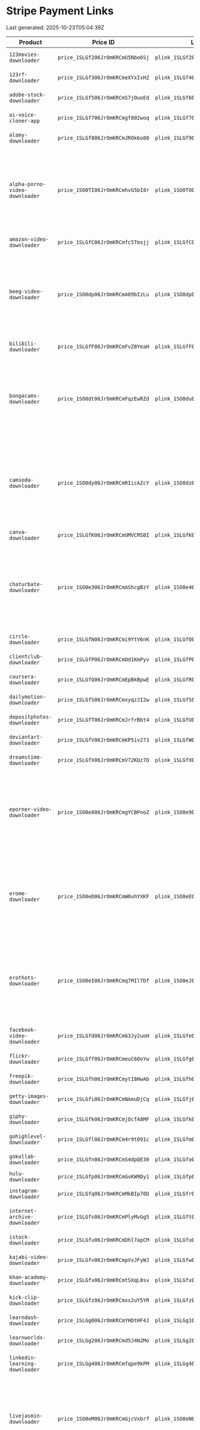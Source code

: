 # Stripe Payment Links

Last generated: 2025-10-23T05:04:39Z

| Product | Price ID | Link ID | URL | Mode | Status | GHL Tag | Stripe Product | Notes |
| --- | --- | --- | --- | --- | --- | --- | --- | --- |
| `123movies-downloader` | `price_1SLGf206JrOmKRCmU5Nbo6Sj` | `plink_1SLGf206JrOmKRCmLkoNKvmc` | https://buy.stripe.com/test_4gMeV5eyYd0Ge9t1Or0VO00 | test | created | `purchase-123movies-downloader` | `prod_THqLsro38Up3fi` |  |
| `123rf-downloader` | `price_1SLGf306JrOmKRCmeXYxIsHZ` | `plink_1SLGf406JrOmKRCmGw7vSSEr` | https://buy.stripe.com/test_28EbITfD22m23uPbp10VO01 | test | created | `purchase-123rf-downloader` | `prod_THqLW6mJVd7S9A` |  |
| `adobe-stock-downloader` | `price_1SLGf506JrOmKRCmS7jOuoEd` | `plink_1SLGf606JrOmKRCmqSmN6DyG` | https://buy.stripe.com/test_8x29ALaiId0Ge9t9gT0VO02 | test | created | `purchase-adobe-stock-downloader` | `prod_THqLkERcb70Bhm` |  |
| `ai-voice-cloner-app` | `price_1SLGf706JrOmKRCmgf802woq` | `plink_1SLGf706JrOmKRCmlqJsDX6e` | https://buy.stripe.com/test_4gM8wH76w6Ci7L5fFh0VO03 | test | created | `purchase-ai-voice-cloner-app` | `prod_THqL198Go9P9an` |  |
| `alamy-downloader` | `price_1SLGf806JrOmKRCmJROk6o00` | `plink_1SLGf906JrOmKRCmEdGg1Koi` | https://buy.stripe.com/test_14AaEPcqQf8O0iD78L0VO04 | test | created | `purchase-alamy-downloader` | `prod_THqLxE4XI2hWL4` |  |
| `alpha-porno-video-downloader` | `price_1SO0TI06JrOmKRCmhvG5bI8r` | `plink_1SO0TO06JrOmKRCmTNFfPVlT` | https://buy.stripe.com/test_8x228jduUd0G1mH3Wz0VO1x | test | created | `purchase-alpha-porno-downloader` | `prod_THqLgQyWt59396` | New $9 test price and payment link created; prior $17 price archived. |
| `amazon-video-downloader` | `price_1SLGfC06JrOmKRCmfc5Tmsjj` | `plink_1SLGfC06JrOmKRCmgLXG4AxW` | https://buy.stripe.com/test_7sYbITduU0dU7L52Sv0VO06 | test | created | `purchase-amazon-video-downloader` | `prod_THqLbssMI7IEQ7` |  |
| `beeg-video-downloader` | `price_1SO0dp06JrOmKRCmA09bIzLu` | `plink_1SO0dp06JrOmKRCmj9D1tVZv` | https://buy.stripe.com/test_eVq00b2QggcSfdxgJl0VO1y | test | created | `purchase-beeg-video-downloader` | `prod_THqLNP4CszSykT` | New $9 test price and payment link created; prior $17 price archived. |
| `bilibili-downloader` | `price_1SLGfF06JrOmKRCmFvZ8YeaH` | `plink_1SLGfF06JrOmKRCmHvHLdaMD` | https://buy.stripe.com/test_eVq14f9eEgcSc1l64H0VO08 | test | created | `purchase-bilibili-downloader` | `prod_THqL4TyO2x2mCQ` |  |
| `bongacams-downloader` | `price_1SO0dt06JrOmKRCmFqzEwRZd` | `plink_1SO0du06JrOmKRCmHO90hoay` | https://buy.stripe.com/test_9B628jeyYgcS4yT8cP0VO1z | test | created | `purchase-bongacams-downloader` | `prod_THqLNDuGAqOoJM` | New $9 test price and payment link created; prior $17 price archived. |
| `camsoda-downloader` | `price_1SO0dy06JrOmKRCmRIicAZcY` | `plink_1SO0dz06JrOmKRCmVVjkVEns` | https://buy.stripe.com/test_cNiaEPeyYe4K5CX3Wz0VO1A | test | created | `purchase-camsoda-downloader` | `prod_THqM7kxP9OJee0` | New $9 test price and payment link created; prior $17 price archived. |
| `canva-downloader` | `price_1SLGfK06JrOmKRCmUMVCMSBI` | `plink_1SLGfK06JrOmKRCmNariIMYu` | https://buy.stripe.com/test_5kQ7sD62sgcSfdxbp10VO0b | test | created | `purchase-canva-downloader` | `prod_THqMvrlI4QTidc` |  |
| `chaturbate-downloader` | `price_1SO0e306JrOmKRCmAShcgBzY` | `plink_1SO0e406JrOmKRCmA4TiQYJf` | https://buy.stripe.com/test_7sY28jduU0dUd5pdx90VO1B | test | created | `purchase-chaturbate-downloader` | `prod_THqMnl3cPSXjWN` | New $9 test price and payment link created; prior $17 price archived. |
| `circle-downloader` | `price_1SLGfN06JrOmKRCmi9YtV6nK` | `plink_1SLGfO06JrOmKRCmYR1kjyuP` | https://buy.stripe.com/test_bJe8wHduU1hY4yT8cP0VO0d | test | created | `purchase-circle-downloader` | `prod_THqMmAfRRF9T7s` |  |
| `clientclub-downloader` | `price_1SLGfP06JrOmKRCmOd1KmPyv` | `plink_1SLGfP06JrOmKRCmU4dmeThu` | https://buy.stripe.com/test_6oU5kv1Mc7GmghB1Or0VO0e | test | created | `purchase-clientclub-downloader` | `prod_THqMMmHC0k8Pfd` |  |
| `coursera-downloader` | `price_1SLGfQ06JrOmKRCmEpBkBpwE` | `plink_1SLGfR06JrOmKRCmDYVRCOOm` | https://buy.stripe.com/test_5kQaEP1Mcd0G3uPdx90VO0f | test | created | `purchase-coursera-downloader` | `prod_THqMfvBIUGkpAW` |  |
| `dailymotion-downloader` | `price_1SLGfS06JrOmKRCmxyqzJI2w` | `plink_1SLGfS06JrOmKRCmyFG3NhLG` | https://buy.stripe.com/test_dRmeV50I8aSy9Td9gT0VO0g | test | created | `purchase-dailymotion-downloader` | `prod_THqM8z63BPYFCN` |  |
| `depositphotos-downloader` | `price_1SLGfT06JrOmKRCmJrfrBbt4` | `plink_1SLGfU06JrOmKRCmyApPHpAP` | https://buy.stripe.com/test_fZubITaiI7Gm0iD2Sv0VO0h | test | created | `purchase-depositphotos-downloader` | `prod_THqM30iDY9IeZL` |  |
| `deviantart-downloader` | `price_1SLGfV06JrOmKRCmKP5iv273` | `plink_1SLGfW06JrOmKRCmde1NQbEa` | https://buy.stripe.com/test_cNi9AL8aAaSyaXhfFh0VO0i | test | created | `purchase-deviantart-downloader` | `prod_THqMMjt9t3iyDq` |  |
| `dreamstime-downloader` | `price_1SLGfX06JrOmKRCmV72KUz7D` | `plink_1SLGfX06JrOmKRCm3YTDElBg` | https://buy.stripe.com/test_6oU7sD1Mc5ye8P950D0VO0j | test | created | `purchase-dreamstime-downloader` | `prod_THqMUxv6Q6WDRu` |  |
| `eporner-video-downloader` | `price_1SO0e806JrOmKRCmgYCBPnoZ` | `plink_1SO0e906JrOmKRCm3iczy30U` | https://buy.stripe.com/test_8x2eV5cqQ9Ou5CX78L0VO1C | test | created | `purchase-eporner-downloader` | `prod_THqMCchl9LhWup` | New $9 test price and payment link created; prior $17 price archived. |
| `erome-downloader` | `price_1SO0eD06JrOmKRCmW0uhYXKF` | `plink_1SO0eE06JrOmKRCmPI874olG` | https://buy.stripe.com/test_fZu7sD3Uk0dU5CX8cP0VO1D | test | created | `purchase-erome-downloader` | `prod_THqMlQQ6gb8tjm` | New $9 test price and payment link created; prior $17 price archived. |
| `erothots-downloader` | `price_1SO0eI06JrOmKRCmq7MIlTDf` | `plink_1SO0eJ06JrOmKRCmZ3gjWNvH` | https://buy.stripe.com/test_eVq7sD76w9OuaXhbp10VO1E | test | created | `purchase-erothots-downloader` | `prod_THqMhSQHnsCVZG` | New $9 test price and payment link created; prior $17 price archived. |
| `facebook-video-downloader` | `price_1SLGfd06JrOmKRCm63Jy2uoH` | `plink_1SLGfe06JrOmKRCmmGUeeTYd` | https://buy.stripe.com/test_fZu6ozgH64ua6H1ct50VO0n | test | created | `purchase-facebook-video-downloader` | `prod_THqMGBosid2GKj` |  |
| `flickr-downloader` | `price_1SLGff06JrOmKRCmeuC6OoYw` | `plink_1SLGfg06JrOmKRCmTDbDIEOw` | https://buy.stripe.com/test_9B600b62sf8O9Tddx90VO0o | test | created | `purchase-flickr-downloader` | `prod_THqMFNpryPtisE` |  |
| `freepik-downloader` | `price_1SLGfh06JrOmKRCmytI8HwAb` | `plink_1SLGfh06JrOmKRCmVUcICuqt` | https://buy.stripe.com/test_aFa14f9eEaSyfdx1Or0VO0p | test | created | `purchase-freepik-downloader` | `prod_THqMrPlPsQsCBC` |  |
| `getty-images-downloader` | `price_1SLGfi06JrOmKRCmNAmuDjCq` | `plink_1SLGfj06JrOmKRCmMn4yGMnh` | https://buy.stripe.com/test_28E5kvaiIbWC5CXakX0VO0q | test | created | `purchase-getty-images-downloader` | `prod_THqM4kdPsTKbIq` |  |
| `giphy-downloader` | `price_1SLGfk06JrOmKRCmjOcfA8MF` | `plink_1SLGfk06JrOmKRCmkTH1haFm` | https://buy.stripe.com/test_fZu8wHeyYd0Ge9t78L0VO0r | test | created | `purchase-giphy-downloader` | `prod_THqM35yVVTCenM` |  |
| `gohighlevel-downloader` | `price_1SLGfl06JrOmKRCm4r9tO91c` | `plink_1SLGfm06JrOmKRCmJw60JufT` | https://buy.stripe.com/test_4gM6oz0I8bWC1mHct50VO0s | test | created | `purchase-gohighlevel-downloader` | `prod_THqM5BFKYy6pgd` |  |
| `gokollab-downloader` | `price_1SLGfn06JrOmKRCmS4dpQE30` | `plink_1SLGfo06JrOmKRCmg1ylrUNt` | https://buy.stripe.com/test_3cI28j62s5ye6H1ct50VO0t | test | created | `purchase-gokollab-downloader` | `prod_THqMonJgyTZsNx` |  |
| `hulu-downloader` | `price_1SLGfp06JrOmKRCmGvKW9Dy1` | `plink_1SLGfp06JrOmKRCmBjdg5eyl` | https://buy.stripe.com/test_dRmdR176wf8Oe9t50D0VO0u | test | created | `purchase-hulu-downloader` | `prod_THqMjzSpd0ZZD5` |  |
| `instagram-downloader` | `price_1SLGfq06JrOmKRCmMkBIp70D` | `plink_1SLGfr06JrOmKRCmqly1t6Na` | https://buy.stripe.com/test_00w00b1Mce4K2qL3Wz0VO0v | test | created | `purchase-instagram-downloader` | `prod_THqMaUpUnzekDQ` |  |
| `internet-archive-downloader` | `price_1SLGfs06JrOmKRCmPlyMvGg5` | `plink_1SLGft06JrOmKRCmLGMBcSXM` | https://buy.stripe.com/test_28E3cnaiI7Gmfdx3Wz0VO0w | test | created | `purchase-internet-archive-downloader` | `prod_THqMQFqFYHbMXw` |  |
| `istock-downloader` | `price_1SLGfu06JrOmKRCmDhl7apCM` | `plink_1SLGfu06JrOmKRCmQkLd0o9W` | https://buy.stripe.com/test_00w7sDduUe4KghBfFh0VO0x | test | created | `purchase-istock-downloader` | `prod_THqM42p0Mew5j3` |  |
| `kajabi-video-downloader` | `price_1SLGfv06JrOmKRCmpVxJFyWJ` | `plink_1SLGfw06JrOmKRCm9uXlBO6p` | https://buy.stripe.com/test_9B6dR1cqQ5yefdx0Kn0VO0y | test | created | `purchase-kajabi-downloader` | `prod_THqMkoCC9LM29P` |  |
| `khan-academy-downloader` | `price_1SLGfx06JrOmKRCmtSXqL0sv` | `plink_1SLGfx06JrOmKRCm2VWK1D0c` | https://buy.stripe.com/test_dRm28j76waSy8P9gJl0VO0z | test | created | `purchase-khan-academy-downloader` | `prod_THqMX8ZsspuSYZ` |  |
| `kick-clip-downloader` | `price_1SLGfz06JrOmKRCmxs2uY5YR` | `plink_1SLGfz06JrOmKRCmWk3OCpyf` | https://buy.stripe.com/test_eVqbITgH67Gm0iD64H0VO0A | test | created | `purchase-kick-clip-downloader` | `prod_THqM3q4lKYASUC` |  |
| `learndash-downloader` | `price_1SLGg006JrOmKRCmYHDtHF4J` | `plink_1SLGg106JrOmKRCmheEGVpSM` | https://buy.stripe.com/test_fZu14faiIf8O9TdakX0VO0B | test | created | `purchase-learndash-downloader` | `prod_THqMz74tqHOs8S` |  |
| `learnworlds-downloader` | `price_1SLGg206JrOmKRCmd5J4N2Mo` | `plink_1SLGg206JrOmKRCmECjNZzUE` | https://buy.stripe.com/test_aFa3cnbmM8Kq7L58cP0VO0C | test | created | `purchase-learnworlds-downloader` | `prod_THqMYgBLPaigzO` |  |
| `linkedin-learning-downloader` | `price_1SLGg406JrOmKRCmfqpe9kPM` | `plink_1SLGg406JrOmKRCm9EUh7K8f` | https://buy.stripe.com/test_9B600b8aA8Kq9Td0Kn0VO0D | test | created | `purchase-linkedin-learning-downloader` | `prod_THqMHSYP5IR1wL` |  |
| `livejasmin-downloader` | `price_1SO0eM06JrOmKRCmGjcVxbrf` | `plink_1SO0eN06JrOmKRCmtT72aCAz` | https://buy.stripe.com/test_5kQ4gr0I8gcS6H1dx90VO1F | test | created | `purchase-livejasmin-downloader` | `prod_THqMO0noIC63HN` | New $9 test price and payment link created; prior $17 price archived. |
| `loom-video-downloader` | `price_1SLGg706JrOmKRCmVtpK47CG` | `plink_1SLGg706JrOmKRCmGHriOkRx` | https://buy.stripe.com/test_7sY6oz2Qgf8Oe9t0Kn0VO0F | test | created | `purchase-loom-video-downloader` | `prod_THqMMHbkyt4dYL` |  |
| `m3u8-downloader` | `price_1SLGg806JrOmKRCmvjooPVq3` | `plink_1SLGg906JrOmKRCmFSEZ8qYj` | https://buy.stripe.com/test_3cIbITaiI1hYghBct50VO0G | test | created | `purchase-m3u8-downloader` | `prod_THqMq88Pnf0ReA` |  |
| `moodle-downloader` | `price_1SLGgA06JrOmKRCmwCaROXZN` | `plink_1SLGgB06JrOmKRCmyEzyNrOj` | https://buy.stripe.com/test_aFa6oz0I83q6aXhfFh0VO0H | test | created | `purchase-moodle-downloader` | `prod_THqMaKKQWkDY5R` |  |
| `myfreecams-downloader` | `price_1SO0eR06JrOmKRCmRuOLtfxI` | `plink_1SO0eS06JrOmKRCmfjS7Op4s` | https://buy.stripe.com/test_5kQ7sDduU3q6c1lgJl0VO1G | test | created | `purchase-myfreecams-downloader` | `prod_THqMA4k3xKP3z0` | New $9 test price and payment link created; prior $17 price archived. |
| `netflix-downloader` | `price_1SLGgE06JrOmKRCmBukamrRw` | `plink_1SLGgE06JrOmKRCmcLalfeEG` | https://buy.stripe.com/test_28EcMXgH61hYaXhgJl0VO0J | test | created | `purchase-netflix-downloader` | `prod_THqMHYL2fwMqEn` |  |
| `nicovideo-downloader` | `price_1SLGgF06JrOmKRCm0hh0Mr0t` | `plink_1SLGgG06JrOmKRCmILApq4yK` | https://buy.stripe.com/test_dRm4grgH60dU9Td64H0VO0K | test | created | `purchase-nicovideo-downloader` | `prod_THqMCkYx9ldcDH` |  |
| `onlyfans-downloader` | `price_1SO0eW06JrOmKRCmwAlILHF4` | `plink_1SO0eX06JrOmKRCmxv4nnldO` | https://buy.stripe.com/test_9B6cMXeyY2m21mH50D0VO1H | test | created | `purchase-onlyfans-downloader` | `prod_THqN6gpqcinMQN` | New $9 test price and payment link created; prior $17 price archived. |
| `patreon-downloader` | `price_1SLGgI06JrOmKRCmCXNVDsEf` | `plink_1SLGgJ06JrOmKRCmIVGTKSJP` | https://buy.stripe.com/test_cNi6ozbmMe4K7L550D0VO0M | test | created | `purchase-patreon-downloader` | `prod_THqNHk78OsjlA8` |  |
| `pdf-downloader` | `price_1SLGgK06JrOmKRCmiS2cc2l7` | `plink_1SLGgL06JrOmKRCmn2k10giw` | https://buy.stripe.com/test_aFa8wH2Qg1hYfdxct50VO0N | test | created | `purchase-pdf-downloader` | `prod_THqNxgdqgy3uJD` |  |
| `pexels-video-downloader` | `price_1SLGgM06JrOmKRCmJgEmIqSV` | `plink_1SLGgM06JrOmKRCmKkG0lHZ2` | https://buy.stripe.com/test_14A28jeyYgcS2qL8cP0VO0O | test | created | `purchase-pexels-video-downloader` | `prod_THqN7yYxDUpX2d` |  |
| `pinterest-downloader` | `price_1SLGgN06JrOmKRCmRtWSK4Yk` | `plink_1SLGgO06JrOmKRCmS1z8aYzj` | https://buy.stripe.com/test_14AfZ9gH63q62qLakX0VO0P | test | created | `purchase-pinterest-downloader` | `prod_THqNbkGAgHSfU6` |  |
| `pixabay-downloader` | `price_1SLGgP06JrOmKRCmefNxyIPm` | `plink_1SLGgQ06JrOmKRCmmoLTFyn5` | https://buy.stripe.com/test_3cI3cn8aAf8O7L50Kn0VO0Q | test | created | `purchase-pixabay-downloader` | `prod_THqNKsl1SCdrJL` |  |
| `podia-downloader` | `price_1SLGgR06JrOmKRCmjjzz4Yej` | `plink_1SLGgR06JrOmKRCmhnwvQBpR` | https://buy.stripe.com/test_dRmfZ93Ukf8O2qL50D0VO0R | test | created | `purchase-podia-downloader` | `prod_THqNUmF9COTGFX` |  |
| `pornhub-video-downloader` | `price_1SO0eb06JrOmKRCmwzQs12Pl` | `plink_1SO0ec06JrOmKRCmxgutkRqv` | https://buy.stripe.com/test_14AaEP0I84ua5CX0Kn0VO1I | test | created | `purchase-pornhub-video-downloader` | `prod_THqNlQDmDU2pNF` | New $9 test price and payment link created; prior $17 price archived. |
| `rawpixel-downloader` | `price_1SLGgU06JrOmKRCmGxIhubmQ` | `plink_1SLGgV06JrOmKRCmvsUWrYDR` | https://buy.stripe.com/test_dRmeV5bmM2m2fdx2Sv0VO0T | test | created | `purchase-rawpixel-downloader` | `prod_THqNoEoFvZgE8k` |  |
| `redgifs-downloader` | `price_1SO0eg06JrOmKRCmahfMpDK2` | `plink_1SO0eh06JrOmKRCm4kWz55xu` | https://buy.stripe.com/test_3cI14f9eEbWCe9t9gT0VO1J | test | created | `purchase-redgifs-downloader` | `prod_THqNy6U5TPE0Xw` | New $9 test price and payment link created; prior $17 price archived. |
| `redtube-video-downloader` | `price_1SO0el06JrOmKRCmfjJluGVh` | `plink_1SO0em06JrOmKRCmp99Pxo8p` | https://buy.stripe.com/test_8x2aEP62sd0G6H1fFh0VO1K | test | created | `purchase-redtube-downloader` | `prod_THqNp6OASFRP1P` | New $9 test price and payment link created; prior $17 price archived. |
| `scribd-downloader` | `price_1SLGgZ06JrOmKRCmxeRfjxVV` | `plink_1SLGgZ06JrOmKRCmQxE5wkOy` | https://buy.stripe.com/test_6oUbIT8aAf8O2qL8cP0VO0W | test | created | `purchase-scribd-downloader` | `prod_THqN9yMBQZ4aDE` |  |
| `shutterstock-downloader` | `price_1SLGgb06JrOmKRCmLzELkuET` | `plink_1SLGgb06JrOmKRCmZ2n6unuZ` | https://buy.stripe.com/test_8x228jfD2aSyc1l50D0VO0X | test | created | `purchase-shutterstock-downloader` | `prod_THqNOmSqouJj0T` |  |
| `skillshare-downloader` | `price_1SLGgc06JrOmKRCmS7Udokv0` | `plink_1SLGgd06JrOmKRCmO0bt4DGw` | https://buy.stripe.com/test_eVqfZ976w9Oue9tdx90VO0Y | test | created | `purchase-skillshare-downloader` | `prod_THqNfRkWCr2igQ` |  |
| `skool-video-downloader` | `price_1SLGge06JrOmKRCmZSYWNwjb` | `plink_1SLGge06JrOmKRCmvgMRvCkw` | https://buy.stripe.com/test_3cIaEP3Ukd0G1mH64H0VO0Z | test | created | `purchase-skool-video-downloader` | `prod_THqNd9ZnTAdVon` |  |
| `snapchat-video-downloader` | `price_1SLGgg06JrOmKRCmyD9BXkV7` | `plink_1SLGgg06JrOmKRCm1UnPAL6G` | https://buy.stripe.com/test_dRm28j9eE1hYfdxct50VO10 | test | created | `purchase-snapchat-video-downloader` | `prod_THqNaOnZmpdv9u` |  |
| `soundcloud-downloader` | `price_1SLGgh06JrOmKRCmrUNtzOXU` | `plink_1SLGgi06JrOmKRCmW2aPA4AD` | https://buy.stripe.com/test_6oU9AL8aAbWC0iD50D0VO11 | test | created | `purchase-soundcloud-downloader` | `prod_THqNcaiw8avZO2` |  |
| `soundgasm-downloader` | `price_1SO0eq06JrOmKRCmpfSpRQzr` | `plink_1SO0eq06JrOmKRCmmIvNHCVg` | https://buy.stripe.com/test_7sY9AL76w6Ci2qLdx90VO1L | test | created | `purchase-soundgasm-downloader` | `prod_THqNg2XrTDRBXL` | New $9 test price and payment link created; prior $17 price archived. |
| `spankbang-video-downloader` | `price_1SO0eu06JrOmKRCmgyn7QxfU` | `plink_1SO0ev06JrOmKRCmpHDBrmbz` | https://buy.stripe.com/test_aFacMX4YoaSy1mH0Kn0VO1M | test | created | `purchase-spankbang-downloader` | `prod_THqNT4TChyxQFy` | New $9 test price and payment link created; prior $17 price archived. |
| `sprout-video-downloader` | `price_1SLGgm06JrOmKRCmZgbtnsRW` | `plink_1SLGgn06JrOmKRCmGSWgylpE` | https://buy.stripe.com/test_aFa7sD1Mcd0Gc1lct50VO14 | test | created | `purchase-sprout-video-downloader` | `prod_THqN4pnIDgTvk9` |  |
| `stocksy-downloader` | `price_1SLGgo06JrOmKRCmmEZeRDxh` | `plink_1SLGgo06JrOmKRCmfkGijRkh` | https://buy.stripe.com/test_7sY7sDaiI9Ou6H13Wz0VO15 | test | created | `purchase-stocksy-downloader` | `prod_THqN4v2nVNVDk7` |  |
| `stockvault-downloader` | `price_1SLGgp06JrOmKRCmMDMQsiVr` | `plink_1SLGgq06JrOmKRCm6rAtFpjO` | https://buy.stripe.com/test_7sY3cn62s4uafdxakX0VO16 | test | created | `purchase-stockvault-downloader` | `prod_THqNqLwVvLOmfi` |  |
| `storyblocks-downloader` | `price_1SLGgr06JrOmKRCmD81VblbM` | `plink_1SLGgr06JrOmKRCmQGOxccSC` | https://buy.stripe.com/test_7sY9AL1Mcd0G1mH2Sv0VO17 | test | created | `purchase-storyblocks-downloader` | `prod_THqN8GQ3GL4ap7` |  |
| `stream-downloader` | `price_1SLGgs06JrOmKRCmPYvi5MaO` | `plink_1SLGgt06JrOmKRCm5zYUsIHG` | https://buy.stripe.com/test_3cIbITfD22m20iD2Sv0VO18 | test | created | `purchase-stream-downloader` | `prod_THqNF0eJFsyRGq` |  |
| `stripchat-video-downloader` | `price_1SO0ez06JrOmKRCmlBZZuopn` | `plink_1SO0f006JrOmKRCmW7JaokYy` | https://buy.stripe.com/test_bJe14f8aA7Gm1mHfFh0VO1N | test | created | `purchase-stripchat-video-downloader` | `prod_THqNF0yw5DPwu2` | New $9 test price and payment link created; prior $17 price archived. |
| `teachable-video-downloader` | `price_1SLGgw06JrOmKRCmrUCVJDjB` | `plink_1SLGgw06JrOmKRCmY9KGyYqd` | https://buy.stripe.com/test_6oU8wHfD22m24yTakX0VO1a | test | created | `purchase-teachable-video-downloader` | `prod_THqNGmPmgHkjyH` |  |
| `telegram-video-downloader` | `price_1SLGgx06JrOmKRCmilOoMGNT` | `plink_1SLGgy06JrOmKRCmnbU8D8ta` | https://buy.stripe.com/test_6oUeV5fD29Ouc1l0Kn0VO1b | test | created | `purchase-telegram-video-downloader` | `prod_THqNZNBzge2YpM` |  |
| `terabox-downloader` | `price_1SLGgz06JrOmKRCmyexmh8CP` | `plink_1SLGgz06JrOmKRCm5L1mJn1q` | https://buy.stripe.com/test_bJe7sDaiI3q65CX1Or0VO1c | test | created | `purchase-terabox-downloader` | `prod_THqNBAtdd3VZJu` |  |
| `thinkific-downloader` | `price_1SLGh006JrOmKRCmilUAsGSp` | `plink_1SLGh106JrOmKRCmzdSvkMYV` | https://buy.stripe.com/test_00w9AL4Yo3q68P964H0VO1d | test | created | `purchase-thinkific-downloader` | `prod_THqNSI5qXv5yrK` |  |
| `thumbnail-downloader` | `price_1SLGh206JrOmKRCmwjajh3Pa` | `plink_1SLGh306JrOmKRCmPSn2Lm1a` | https://buy.stripe.com/test_8x2dR13UkgcS3uP3Wz0VO1e | test | created | `purchase-thumbnail-downloader` | `prod_THqNCE0tko4DB3` |  |
| `tiktok-downloader` | `price_1SLGh406JrOmKRCm8xPRwFWP` | `plink_1SLGh406JrOmKRCm1FYBAoTw` | https://buy.stripe.com/test_00w8wHgH6e4Kfdx78L0VO1f | test | created | `purchase-tiktok-downloader` | `prod_THqNe1E3PCXLF6` |  |
| `tnaflix-video-downloader` | `price_1SO0f406JrOmKRCm2NBOKRt6` | `plink_1SO0f506JrOmKRCm8Ey9OwEq` | https://buy.stripe.com/test_fZueV54Yo7Gmd5peBd0VO1O | test | created | `purchase-tnaflix-downloader` | `prod_THqNpqBtr0JmXd` | New $9 test price and payment link created; prior $17 price archived. |
| `tubi-downloader` | `price_1SLGh706JrOmKRCmORiVSIr5` | `plink_1SLGh806JrOmKRCmRFwiorh7` | https://buy.stripe.com/test_6oU7sDcqQ8Kq2qLct50VO1h | test | created | `purchase-tubi-downloader` | `prod_THqNNCANSvPXmx` |  |
| `tumblr-video-downloader` | `price_1SLGh906JrOmKRCmjWtv20lN` | `plink_1SLGh906JrOmKRCmN1n9j9z1` | https://buy.stripe.com/test_fZudR1cqQ3q63uPdx90VO1i | test | created | `purchase-tumblr-video-downloader` | `prod_THqNMSPAJLqicj` |  |
| `twitch-video-downloader` | `price_1SLGhB06JrOmKRCmBBuFsItk` | `plink_1SLGhB06JrOmKRCmLjxEckgX` | https://buy.stripe.com/test_28E9AL4Yo9Ou8P964H0VO1j | test | created | `purchase-twitch-video-downloader` | `prod_THqNfKz38UHM2W` |  |
| `twitter-video-downloader` | `price_1SLGhC06JrOmKRCmpJBvOqFM` | `plink_1SLGhD06JrOmKRCmANhS1XnJ` | https://buy.stripe.com/test_5kQ6oz62s0dU9TdeBd0VO1k | test | created | `purchase-twitter-video-downloader` | `prod_THqNnN4iRqANLd` |  |
| `udemy-video-downloader` | `price_1SLGhE06JrOmKRCmnzzjVudL` | `plink_1SLGhE06JrOmKRCmPaUHo4wl` | https://buy.stripe.com/test_00w8wH0I87Gme9t50D0VO1l | test | created | `purchase-udemy-video-downloader` | `prod_THqO9k1GYNd4Oh` |  |
| `unsplash-downloader` | `price_1SLGhF06JrOmKRCmWejL3dns` | `plink_1SLGhG06JrOmKRCmFT7hOksY` | https://buy.stripe.com/test_5kQ14ffD20dUe9takX0VO1m | test | created | `purchase-unsplash-downloader` | `prod_THqOSXWUqm0zzF` |  |
| `vectorstock-downloader` | `price_1SLGhH06JrOmKRCmf3nfEHkT` | `plink_1SLGhI06JrOmKRCmY8Ll9gFX` | https://buy.stripe.com/test_dRm28j4Yo8Kq1mHfFh0VO1n | test | created | `purchase-vectorstock-downloader` | `prod_THqO97Blvm6iSX` |  |
| `vimeo-video-downloader` | `price_1SLGhJ06JrOmKRCmVBAIEu33` | `plink_1SLGhJ06JrOmKRCm04RuixBD` | https://buy.stripe.com/test_3cI8wH8aA8Kq6H164H0VO1o | test | created | `purchase-vimeo-video-downloader` | `prod_THqOmysXVMyLBy` |  |
| `vk-video-downloader` | `price_1SLGhK06JrOmKRCmiwPm7NdU` | `plink_1SLGhL06JrOmKRCmzlxktJT2` | https://buy.stripe.com/test_3cI6ozaiIbWCfdx0Kn0VO1p | test | created | `purchase-vk-video-downloader` | `prod_THqOLK3zmhn0vZ` |  |
| `whop-video-downloader` | `price_1SLGhM06JrOmKRCmNxh8TXx5` | `plink_1SLGhM06JrOmKRCmyMQJkm0I` | https://buy.stripe.com/test_5kQ6ozfD27Gmfdx2Sv0VO1q | test | created | `purchase-whop-downloader` | `prod_THqOqCyw30KAH1` |  |
| `wistia-video-downloader` | `price_1SLGhN06JrOmKRCmyog8lIq0` | `plink_1SLGhO06JrOmKRCmFdQSQxk7` | https://buy.stripe.com/test_aFa14ffD23q6aXh3Wz0VO1r | test | created | `purchase-wistia-downloader` | `prod_THqOCTnI0WDm5c` |  |
| `xhamster-video-downloader` | `price_1SO0f806JrOmKRCmNt9FgGDq` | `plink_1SO0f906JrOmKRCmGnv3B6iG` | https://buy.stripe.com/test_eVqcMXeyY5yeghBdx90VO1P | test | created | `purchase-xhamster-downloader` | `prod_THqOUpWRvQ6zVV` | New $9 test price and payment link created; prior $17 price archived. |
| `xnxx-video-downloader` | `price_1SO0fD06JrOmKRCmuBV5Mgig` | `plink_1SO0fE06JrOmKRCmHhvDGi18` | https://buy.stripe.com/test_14A8wHgH64uae9tgJl0VO1Q | test | created | `purchase-xnxx-downloader` | `prod_THqOdLquJIuGum` | New $9 test price and payment link created; prior $17 price archived. |
| `xvideos-downloader` | `price_1SO0fI06JrOmKRCmlZa3mnnK` | `plink_1SO0fJ06JrOmKRCm1ewi1ghh` | https://buy.stripe.com/test_14AfZ98aAbWC0iD2Sv0VO1R | test | created | `purchase-xvideos-downloader` | `prod_THqO6uPn9WJVVE` | New $9 test price and payment link created; prior $17 price archived. |
| `youporn-video-downloader` | `price_1SO0fN06JrOmKRCmEsYomDGN` | `plink_1SO0fO06JrOmKRCm4y3MGE1a` | https://buy.stripe.com/test_3cI8wHbmM7Gm5CXeBd0VO1S | test | created | `purchase-youporn-downloader` | `prod_THqOc2562gKDhM` | New $9 test price and payment link created; prior $17 price archived. |
| `youtube-downloader` | `price_1SLGhV06JrOmKRCmHnhcLClf` | `plink_1SLGhW06JrOmKRCmweo8KhDg` | https://buy.stripe.com/test_4gM5kv1Mc5yefdxfFh0VO1w | test | created | `purchase-youtube-downloader` | `prod_THqONEWLtHhOK2` |  |

_Note: Re-run this script after adding new products to Stripe to keep URLs in sync._
